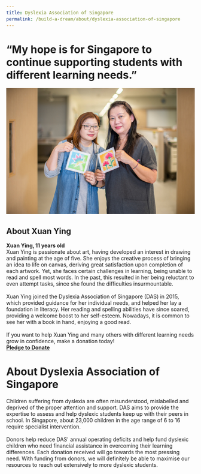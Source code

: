 ```yaml
---
title: Dyslexia Association of Singapore
permalink: /build-a-dream/about/dyslexia-association-of-singapore
---
```


# “My hope is for Singapore to continue supporting students with different learning needs.”  
<a href="www.marinabaysands.com/artsciencemuseum"> <img src="/images/BaD2.jpg"/></a>
## About Xuan Ying
**Xuan Ying, 11 years old**<br>
Xuan Ying is passionate about art, having developed an interest in drawing and painting at the age of five. She enjoys the creative process of bringing an idea to life on canvas, deriving great satisfaction upon completion of each artwork. Yet, she faces certain challenges in learning, being unable to read and spell most words. In the past, this resulted in her being reluctant to even attempt tasks, since she found the difficulties insurmountable. 
<br>
<br>
Xuan Ying joined the Dyslexia Association of Singapore (DAS) in 2015, which provided guidance for her individual needs, and helped her lay a foundation in literacy. Her reading and spelling abilities have since soared, providing a welcome boost to her self-esteem. Nowadays, it is common to see her with a book in hand, enjoying a good read.
<br>
<br>
If you want to help Xuan Ying and many others with different learning needs grow in confidence, make a donation today!
<font color="orangered"><b><br><a href="www.marinabaysands.com/artsciencemuseum">Pledge to Donate</a></b></font>
<br>
      
# About Dyslexia Association of Singapore 
  
Children suffering from dyslexia are often misunderstood, mislabelled and deprived of the proper attention and support. DAS aims to provide the expertise to assess and help dyslexic students keep up with their peers in school. In Singapore, about 23,000 children in the age range of 6 to 16 require specialist intervention. 
<br>
<br>
Donors help reduce DAS' annual operating deficits and help fund dyslexic children who need financial assistance in overcoming their learning differences. Each donation received will go towards the most pressing need. With funding from donors, we will definitely be able to maximise our resources to reach out extensively to more dyslexic students.

